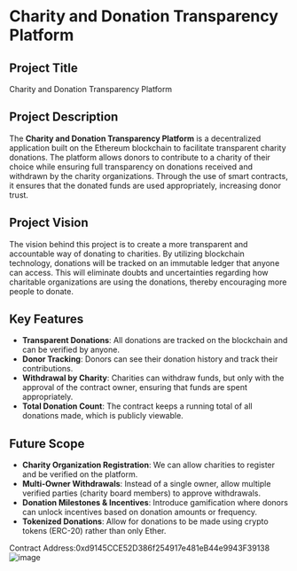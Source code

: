 # Charity and Donation Transparency Platform

## Project Title
Charity and Donation Transparency Platform

## Project Description
The **Charity and Donation Transparency Platform** is a decentralized application built on the Ethereum blockchain to facilitate transparent charity donations. The platform allows donors to contribute to a charity of their choice while ensuring full transparency on donations received and withdrawn by the charity organizations. Through the use of smart contracts, it ensures that the donated funds are used appropriately, increasing donor trust.

## Project Vision
The vision behind this project is to create a more transparent and accountable way of donating to charities. By utilizing blockchain technology, donations will be tracked on an immutable ledger that anyone can access. This will eliminate doubts and uncertainties regarding how charitable organizations are using the donations, thereby encouraging more people to donate.

## Key Features
- **Transparent Donations**: All donations are tracked on the blockchain and can be verified by anyone.
- **Donor Tracking**: Donors can see their donation history and track their contributions.
- **Withdrawal by Charity**: Charities can withdraw funds, but only with the approval of the contract owner, ensuring that funds are spent appropriately.
- **Total Donation Count**: The contract keeps a running total of all donations made, which is publicly viewable.
  
## Future Scope
- **Charity Organization Registration**: We can allow charities to register and be verified on the platform.
- **Multi-Owner Withdrawals**: Instead of a single owner, allow multiple verified parties (charity board members) to approve withdrawals.
- **Donation Milestones & Incentives**: Introduce gamification where donors can unlock incentives based on donation amounts or frequency.
- **Tokenized Donations**: Allow for donations to be made using crypto tokens (ERC-20) rather than only Ether.

Contract Address:0xd9145CCE52D386f254917e481eB44e9943F39138
![image](https://github.com/user-attachments/assets/cc540b62-cf58-4c08-a334-ce90aa6a39d6)
